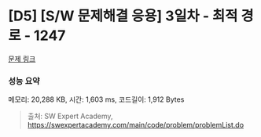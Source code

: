 # [D5] [S/W 문제해결 응용] 3일차 - 최적 경로 - 1247 

[문제 링크](https://swexpertacademy.com/main/code/problem/problemDetail.do?contestProbId=AV15OZ4qAPICFAYD) 

### 성능 요약

메모리: 20,288 KB, 시간: 1,603 ms, 코드길이: 1,912 Bytes



> 출처: SW Expert Academy, https://swexpertacademy.com/main/code/problem/problemList.do